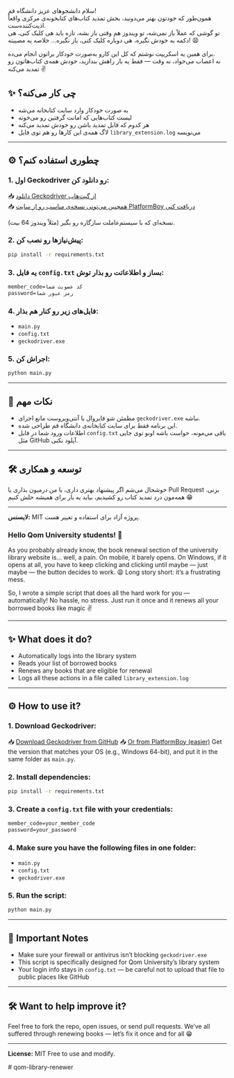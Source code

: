 
سلام دانشجوهای عزیز دانشگاه قم!  
همون‌طور که خودتون بهتر می‌دونید، بخش تمدید کتاب‌های کتابخونه‌ی مرکزی واقعاً اذیت‌کننده‌ست.  
تو گوشی که عملاً باز نمی‌شه، تو ویندوز هم وقتی باز بشه، تازه باید هی کلیک کنی، هی دکمه به خودش نگیره، هی دوباره کلیک کنی، باز نگیره... خلاصه یه مصیبته! 😩

برای همین یه اسکریپت نوشتم که کل این کارو به‌صورت خودکار براتون انجام می‌ده.  
نه اعصاب می‌خواد، نه وقت — فقط یه بار راهش بندازید، خودش همه‌ی کتاب‌هاتون رو تمدید می‌کنه ✌️


## ✨ چی کار می‌کنه؟
- به صورت خودکار وارد سایت کتابخانه می‌شه
- لیست کتاب‌هایی که امانت گرفتین رو می‌خونه
- هر کدوم که قابل تمدید باشن رو خودش تمدید می‌کنه
- لاگ همه‌ی این کارها رو هم توی فایل `library_extension.log` می‌نویسه

---

## ⚙️ چطوری استفاده کنم؟

### 1. اول Geckodriver رو دانلود کن:
📥 [دانلود Geckodriver از گیت‌هاب](https://github.com/mozilla/geckodriver/releases)  
📥 [همچنین می‌تونی نسخه‌ی مناسب رو از سایت PlatformBoy دریافت کنی](https://platformboy.com/firefox-webdriver/)

نسخه‌ای که با سیستم‌عاملت سازگاره رو بگیر (مثلاً ویندوز 64 بیت).

### 2. پیش‌نیازها رو نصب کن:
```bash
pip install -r requirements.txt
```

### 3. یه فایل `config.txt` بساز و اطلاعاتت رو بذار توش:

```txt
member_code=کد عضویت شما
password=رمز عبور شما
```

### 4. فایل‌های زیر رو کنار هم بذار:

* `main.py`
* `config.txt`
* `geckodriver.exe`

### 5. اجراش کن:

```bash
python main.py
```

---

## 📝 نکات مهم

* مطمئن شو فایروال یا آنتی‌ویروست مانع اجرای `geckodriver.exe` نباشه.
* این برنامه فقط برای سایت کتابخانه‌ی دانشگاه قم طراحی شده.
* اطلاعات ورود شما در فایل `config.txt` باقی می‌مونه، حواست باشه اونو توی جایی مثل GitHub آپلود نکنی.

---

## 🛠 توسعه و همکاری

خوشحال می‌شم اگر پیشنهاد بهتری داری، با من درمیون بذاری یا Pull Request بزنی.
همه‌مون درد تمدید کتاب رو کشیدیم، بیاید یه بار برای همیشه حلش کنیم 😁

---

**لایسنس:** MIT
پروژه آزاد برای استفاده و تغییر هست.



### Hello Qom University students! 👋

As you probably already know, the book renewal section of the university library website is... well, a pain.
On mobile, it barely opens. On Windows, if it opens at all, you have to keep clicking and clicking until maybe — just maybe — the button decides to work. 😩
Long story short: it’s a frustrating mess.

So, I wrote a simple script that does all the hard work for you — automatically!
No hassle, no stress. Just run it once and it renews all your borrowed books like magic ✌️

---

## ✨ What does it do?

* Automatically logs into the library system
* Reads your list of borrowed books
* Renews any books that are eligible for renewal
* Logs all these actions in a file called `library_extension.log`

---

## ⚙️ How to use it?

### 1. Download Geckodriver:

📥 [Download Geckodriver from GitHub](https://github.com/mozilla/geckodriver/releases)
📥 [Or from PlatformBoy (easier)](https://platformboy.com/firefox-webdriver/)
Get the version that matches your OS (e.g., Windows 64-bit), and put it in the same folder as `main.py`.

### 2. Install dependencies:

```bash
pip install -r requirements.txt
```

### 3. Create a `config.txt` file with your credentials:

```txt
member_code=your_member_code
password=your_password
```

### 4. Make sure you have the following files in one folder:

* `main.py`
* `config.txt`
* `geckodriver.exe`

### 5. Run the script:

```bash
python main.py
```

---

## 📝 Important Notes

* Make sure your firewall or antivirus isn’t blocking `geckodriver.exe`
* This script is specifically designed for Qom University’s library system
* Your login info stays in `config.txt` — be careful not to upload that file to public places like GitHub

---

## 🛠 Want to help improve it?

Feel free to fork the repo, open issues, or send pull requests.
We’ve all suffered through renewing books — let’s fix it once and for all 😁

---

**License:** MIT
Free to use and modify.

#   q o m - l i b r a r y - r e n e w e r 
 
 